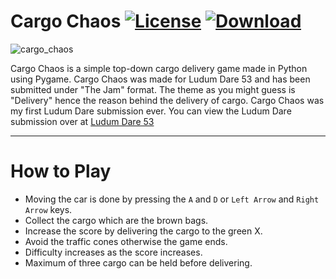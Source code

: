 # Cargo Chaos [![License](https://img.shields.io/badge/License-MIT-green)](https://github.com/synthol/CargoChaos/blob/master/LICENSE) [![Download](https://img.shields.io/badge/-Download-blue)](https://github.com/synthol/CargoChaos/releases/tag/v1.2)

![cargo_chaos](https://user-images.githubusercontent.com/36903616/235818735-8e2b7d8f-224f-4da1-8077-58e06b90526d.png)

Cargo Chaos is a simple top-down cargo delivery game made in Python using Pygame. Cargo Chaos was made for Ludum Dare 53 and has been submitted under "The Jam" format. The theme as you might guess is "Delivery" hence the reason behind the delivery of cargo. Cargo Chaos was my first Ludum Dare submission ever. You can view the Ludum Dare submission over at [Ludum Dare 53](https://ldjam.com/events/ludum-dare/53/cargo-chaos)

***

# How to Play
- Moving the car is done by pressing the `A` and `D` or `Left Arrow` and `Right Arrow` keys.
- Collect the cargo which are the brown bags.
- Increase the score by delivering the cargo to the green X.
- Avoid the traffic cones otherwise the game ends.
- Difficulty increases as the score increases.
- Maximum of three cargo can be held before delivering.
